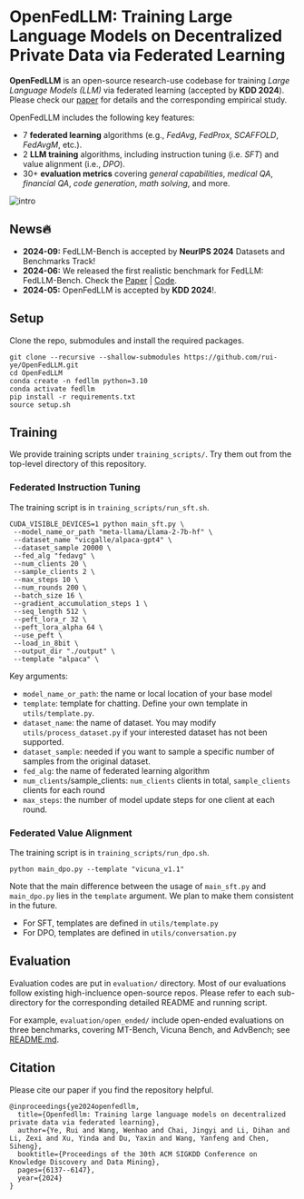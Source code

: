 # OpenFedLLM: Training Large Language Models on Decentralized Private Data via Federated Learning

**OpenFedLLM** is an open-source research-use codebase for training *Large Language Models (LLM)* via federated learning (accepted by **KDD 2024**). Please check our [paper](https://arxiv.org/abs/2402.06954) for details and the corresponding empirical study.

OpenFedLLM includes the following key features:
- 7 **federated learning** algorithms (e.g., *FedAvg*, *FedProx*, *SCAFFOLD*, *FedAvgM*, etc.).
- 2 **LLM training** algorithms, including instruction tuning (i.e. *SFT*) and value alignment (i.e., *DPO*).
- 30+ **evaluation metrics** covering *general capabilities*, *medical QA*, *financial QA*, *code generation*, *math solving*, and more.


![intro](doc/assets/openfedllm-intro.png)

## News🔥
- **2024-09:** FedLLM-Bench is accepted by **NeurIPS 2024** Datasets and Benchmarks Track!
- **2024-06:** We released the first realistic benchmark for FedLLM: FedLLM-Bench. Check the [Paper](https://arxiv.org/pdf/2406.04845) | [Code](https://github.com/rui-ye/FedLLM-Bench).
- **2024-05:** OpenFedLLM is accepted by **KDD 2024**!.

## Setup

Clone the repo, submodules and install the required packages.

```
git clone --recursive --shallow-submodules https://github.com/rui-ye/OpenFedLLM.git
cd OpenFedLLM
conda create -n fedllm python=3.10
conda activate fedllm
pip install -r requirements.txt
source setup.sh
```

## Training

We provide training scripts under `training_scripts/`. Try them out from the top-level directory of this repository.

### Federated Instruction Tuning

The training script is in `training_scripts/run_sft.sh`.

```
CUDA_VISIBLE_DEVICES=1 python main_sft.py \
 --model_name_or_path "meta-llama/Llama-2-7b-hf" \
 --dataset_name "vicgalle/alpaca-gpt4" \
 --dataset_sample 20000 \
 --fed_alg "fedavg" \
 --num_clients 20 \
 --sample_clients 2 \
 --max_steps 10 \
 --num_rounds 200 \
 --batch_size 16 \
 --gradient_accumulation_steps 1 \
 --seq_length 512 \
 --peft_lora_r 32 \
 --peft_lora_alpha 64 \
 --use_peft \
 --load_in_8bit \
 --output_dir "./output" \
 --template "alpaca" \
```

Key arguments:

- `model_name_or_path`: the name or local location of your base model
- `template`: template for chatting. Define your own template in `utils/template.py`.
- `dataset_name`: the name of dataset. You may modify `utils/process_dataset.py` if your interested dataset has not been supported.
- `dataset_sample`: needed if you want to sample a specific number of samples from the original dataset.
- `fed_alg`: the name of federated learning algorithm
- `num_clients`/sample_clients: `num_clients` clients in total, `sample_clients` clients for each round
- `max_steps`: the number of model update steps for one client at each round.

### Federated Value Alignment

The training script is in `training_scripts/run_dpo.sh`.

```
python main_dpo.py --template "vicuna_v1.1"
```

Note that the main difference between the usage of `main_sft.py` and `main_dpo.py` lies in the `template` argument. We plan to make them consistent in the future.
- For SFT, templates are defined in `utils/template.py`
- For DPO, templates are defined in `utils/conversation.py`

## Evaluation

Evaluation codes are put in `evaluation/` directory. Most of our evaluations follow existing high-incluence open-source repos. Please refer to each sub-directory for the corresponding detailed README and running script.

For example, `evaluation/open_ended/` include open-ended evaluations on three benchmarks, covering MT-Bench, Vicuna Bench, and AdvBench; see [README.md](evaluation/open_ended/README.md).

## Citation

Please cite our paper if you find the repository helpful.

```
@inproceedings{ye2024openfedllm,
  title={Openfedllm: Training large language models on decentralized private data via federated learning},
  author={Ye, Rui and Wang, Wenhao and Chai, Jingyi and Li, Dihan and Li, Zexi and Xu, Yinda and Du, Yaxin and Wang, Yanfeng and Chen, Siheng},
  booktitle={Proceedings of the 30th ACM SIGKDD Conference on Knowledge Discovery and Data Mining},
  pages={6137--6147},
  year={2024}
}
```
